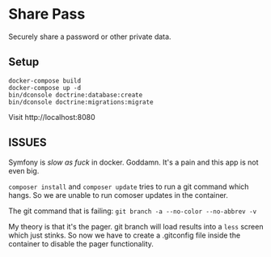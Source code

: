 # Share Pass

Securely share a password or other private data. 

## Setup

```
docker-compose build
docker-compose up -d
bin/dconsole doctrine:database:create
bin/dconsole doctrine:migrations:migrate 
```

Visit http://localhost:8080


## ISSUES

Symfony is _slow as fuck_ in docker. Goddamn. It's a pain and this app is not even big. 

`composer install` and `composer update` tries to run a git command which hangs. So we are unable to run comoser updates in the container. 

The git command that is failing: `git branch -a --no-color --no-abbrev -v`

My theory is that it's the pager. git branch will load results into a `less` screen which just stinks. So now we have to create a .gitconfig file inside the container to disable the pager functionality. 

